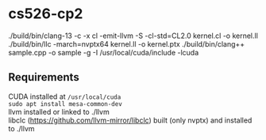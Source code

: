 # cs526-cp2
./build/bin/clang-13 -c -x cl -emit-llvm -S -cl-std=CL2.0 kernel.cl -o kernel.ll
./build/bin/llc -march=nvptx64 kernel.ll -o kernel.ptx
./build/bin/clang++ sample.cpp -o sample -g -I /usr/local/cuda/include -lcuda

## Requirements
CUDA installed at `/usr/local/cuda`  
`sudo apt install mesa-common-dev`  
llvm installed or linked to ./llvm  
libclc (https://github.com/llvm-mirror/libclc) built (only nvptx) and installed to ./llvm
